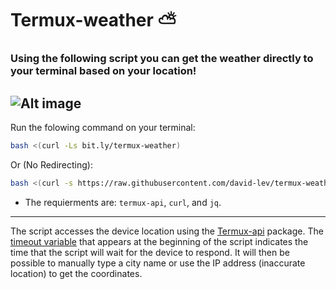 # Termux-weather ⛅

### Using the following script you can get the weather directly to your terminal based on your location!
![Alt image](https://telegra.ph/file/eb29015338c430ac1e051.jpg)
---
Run the folowing command on your terminal:
```bash
bash <(curl -Ls bit.ly/termux-weather)
```
Or (No Redirecting):
```bash
bash <(curl -s https://raw.githubusercontent.com/david-lev/termux-weather/main/termux-weather.sh)
```
- The requierments are: `termux-api`, `curl`, and `jq`.
---
The script accesses the device location using the [Termux-api](https://wiki.termux.com/wiki/Termux:API) package. The [timeout variable](https://github.com/david-lev/termux-weather/blob/main/termux-weather.sh#L11) that appears at the beginning of the script indicates the time that the script will wait for the device to respond. It will then be possible to manually type a city name or use the IP address (inaccurate location) to get the coordinates.
